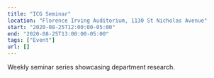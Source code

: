 ```yaml
---
title: "ICG Seminar"
location: "Florence Irving Auditorium, 1130 St Nicholas Avenue"
start: "2020-08-25T12:00:00-05:00"
end: "2020-08-25T13:00:00-05:00"
tags: ["Event"]
url: []
---
```


Weekly seminar series showcasing department research.

<!-- endexcerpt -->
